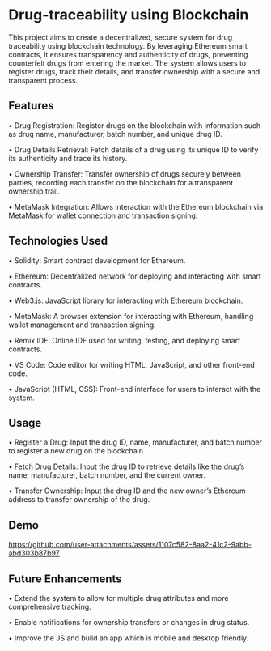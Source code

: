 # Drug-traceability using Blockchain
This project aims to create a decentralized, secure system for drug traceability using blockchain technology. By leveraging Ethereum smart contracts, it ensures transparency and authenticity of drugs, preventing counterfeit drugs from entering the market. The system allows users to register drugs, track their details, and transfer ownership with a secure and transparent process.

## Features
• Drug Registration: Register drugs on the blockchain with information such as drug name, manufacturer, batch number, and unique drug ID.

• Drug Details Retrieval: Fetch details of a drug using its unique ID to verify its authenticity and trace its history.

• Ownership Transfer: Transfer ownership of drugs securely between parties, recording each transfer on the blockchain for a transparent ownership trail.

• MetaMask Integration: Allows interaction with the Ethereum blockchain via MetaMask for wallet connection and transaction signing.

## Technologies Used
• Solidity: Smart contract development for Ethereum.

• Ethereum: Decentralized network for deploying and interacting with smart contracts.

• Web3.js: JavaScript library for interacting with Ethereum blockchain.

• MetaMask: A browser extension for interacting with Ethereum, handling wallet management and transaction signing.

• Remix IDE: Online IDE used for writing, testing, and deploying smart contracts.

• VS Code: Code editor for writing HTML, JavaScript, and other front-end code.

• JavaScript (HTML, CSS): Front-end interface for users to interact with the system.

## Usage
• Register a Drug: Input the drug ID, name, manufacturer, and batch number to register a new drug on the blockchain.

• Fetch Drug Details: Input the drug ID to retrieve details like the drug’s name, manufacturer, batch number, and the current owner.

• Transfer Ownership: Input the drug ID and the new owner’s Ethereum address to transfer ownership of the drug.

## Demo

https://github.com/user-attachments/assets/1107c582-8aa2-41c2-9abb-abd303b87b97

## Future Enhancements
• Extend the system to allow for multiple drug attributes and more comprehensive tracking.

• Enable notifications for ownership transfers or changes in drug status.

• Improve the JS and build an app which is mobile and desktop friendly.
